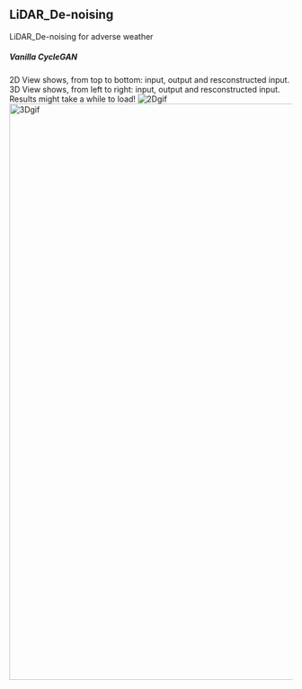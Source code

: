 ## LiDAR_De-noising
LiDAR_De-noising for adverse weather

##### Vanilla CycleGAN
2D View shows, from top to bottom: input, output and resconstructed input. 3D View shows, from left to right: input, output and resconstructed input. Results might take a while to load!
<img src="https://github.com/Jesper-H/LiDAR_De-noising/blob/main/media/snowy2clean_2d.gif" alt="2Dgif"/>
<img src="https://github.com/Jesper-H/LiDAR_De-noising/blob/main/media/snowy2clean.gif" alt="3Dgif" width="1025" height="auto"/>

